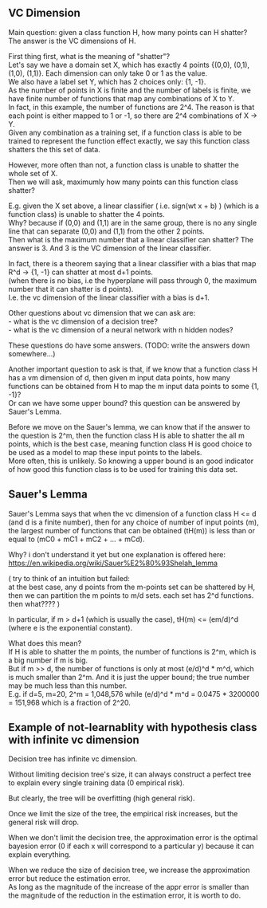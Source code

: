 VC Dimension
-----------------

Main question: given a class function H, how many points can H shatter? 
The answer is the VC dimensions of H.

First thing first, what is the meaning of "shatter"?  
Let's say we have a domain set X, which has exactly 4 points {(0,0), (0,1), (1,0), (1,1)}. Each dimension can only take 0 or 1 as the value.  
We also have a label set Y, which has 2 choices only: {1, -1}.   
As the number of points in X is finite and the number of labels is finite,
we have finite number of functions that map any combinations of X to Y.  
In fact, in this example, the number of functions are 2^4. 
The reason is that each point is either mapped to 1 or -1, so there are 2^4 combinations of X -> Y.  
Given any combination as a training set, if a function class is able to be trained to represent the function effect exactly, 
we say this function class shatters the this set of data.

However, more often than not, a function class is unable to shatter the whole set of X.  
Then we will ask, maximumly how many points can this function class shatter?

E.g. given the X set above, a linear classifier ( i.e. sign(wt x + b) ) (which is a function class) is unable to shatter the 4 points.  
Why? because if (0,0) and (1,1) are in the same group, there is no any single line that can separate (0,0) and (1,1) from the other 2 points.  
Then what is the maximum number that a linear classifier can shatter? 
The answer is 3. 
And 3 is the VC dimension of the linear classifier.

In fact, there is a theorem saying that a linear classifier with a bias that map R^d -> {1, -1} can shatter at most d+1 points.  
(when there is no bias, i.e the hyperplane will pass through 0, the maximum number that it can shatter is d points).  
I.e. the vc dimension of the linear classifier with a bias is d+1.

Other questions about vc dimension that we can ask are:  
	- what is the vc dimension of a decision tree?  
	- what is the vc dimension of a neural network with n hidden nodes?

These questions do have some answers. (TODO: write the answers down somewhere...)

Another important question to ask is that, 
if we know that a function class H has a vm dimension of d,
then given m input data points, how many functions can be obtained from H to map the m input data points to some {1, -1}?  
Or can we have some upper bound? this question can be answered by Sauer's Lemma.

Before we move on the Sauer's lemma, we can know that if the answer to the question is 2^m,
then the function class H is able to shatter the all m points, 
which is the best case, meaning function class H is good choice to be used as a model to map these input points to the labels.  
More often, this is unlikely. 
So knowing a upper bound is an good indicator of how good this function class is to be used for training this data set.


Sauer's Lemma
---------------------

Sauer's Lemma says that when the vc dimension of a function class H <= d (and d is a finite number),
then for any choice of number of input points (m), 
the largest number of functions that can be obtained (tH(m)) is less than or equal to (mC0 + mC1 + mC2 + ... + mCd).

Why? i don't understand it yet but one explanation is offered here: https://en.wikipedia.org/wiki/Sauer%E2%80%93Shelah_lemma

(
try to think of an intuition but failed:  
	at the best case, any d points from the m-points set can be shattered by H,
	then we can partition the m points to m/d sets. 
	each set has 2^d functions. then what????
)

In particular, if m > d+1 (which is usually the case), tH(m) <= (em/d)^d  (where e is the exponential constant).

What does this mean?  
If H is able to shatter the m points, the number of functions is 2^m, which is a big number if m is big.  
But if m >> d, the number of functions is only at most (e/d)^d * m^d, which is much smaller than 2^m. 
And it is just the upper bound; the true number may be much less than this number.   
E.g. if d=5, m=20, 2^m = 1,048,576 while (e/d)^d * m^d = 0.0475 * 3200000 = 151,968 which is a fraction of 2^20.

Example of not-learnablity with hypothesis class with infinite vc dimension
-----------------------------------------------------

Decision tree has infinite vc dimension.

Without limiting decision tree's size, it can always construct a perfect tree to explain every single training data (0 empirical risk).

But clearly, the tree will be overfitting (high general risk).

Once we limit the size of the tree, the empirical risk increases, but the general risk will drop.

When we don't limit the decision tree, the approximation error is the optimal bayesion error (0 if each x will correspond to a particular y) because it can explain everything.

When we reduce the size of decision tree, we increase the approximation error but reduce the estimation error.  
As long as the magnitude of the increase of the appr error is smaller than the magnitude of the reduction in the estimation error, it is worth to do.

